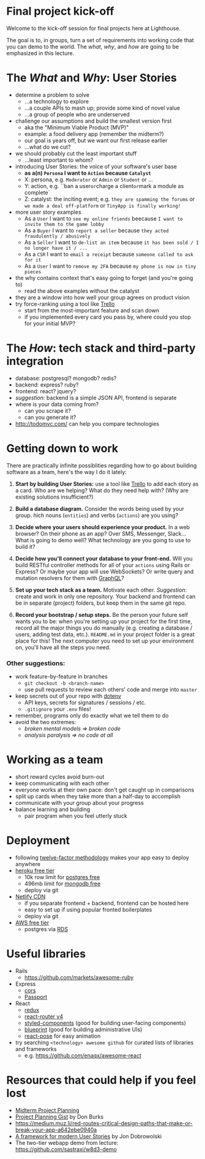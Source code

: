 # Final project kick-off
Welcome to the kick-off session for final projects here at Lighthouse.

The goal is to, in groups, turn a set of requirements into working code that you can demo to the world. The *what*, *why*, and *how* are going to be emphasized in this lecture.

# The *What* and *Why*: User Stories
* determine a problem to solve
  * ...a technology to explore
  * ...a couple APIs to mash up; provide some kind of novel value
  * ...a group of people who are underserved
* challenge our assumptions and build the smallest version first
  * aka the "Minimum Viable Product (MVP)"
  * example: a food delivery app (remember the midterm?)
  * our goal is years off, but we want our first release earlier
  * ...what do we cut?
* we should probably cut the least important stuff
  * ...least important to whom?
* introducing User Stories: the voice of your software's user base
  * **as a(n) `Persona` I want to `Action` because `Catalyst`**
  * X: persona, e.g. `Moderator` or `Admin` or `Student` or ...
  * Y: action, e.g. ``ban a user` or `charge a client` or `mark a module as complete`
  * Z: catalyst: the inciting event; e.g. `they are spamming the forums` or `we made a deal off-platform` or `TinyApp is finally working!`
* more user story examples
  * As a `User` I want to `see my online friends` beecause `I want to invite them to the game lobby`
  * As a `Buyer` I want to `report a seller` because `they acted fraudulently / abusively`
  * As a `Seller` I want to `de-list an item` because `it has been sold / I no longer have it / ...`
  * As a `CSR` I want to `email a receipt` because `someone called to ask for it`
  * As a `User` I want to `remove my 2FA` because `my phone is now in tiny pieces`
* the why contains context that's easy going to forget (and you're going to)
  * read the above examples without the catalyst
* they are a window into how well your group agrees on product vision
* try force-ranking using a tool like [Trello](https://trello.com)
  * start from the most-important feature and scan down
  * if you implemented every card you pass by, where could you stop for your initial MVP?

# The *How*: tech stack and third-party integration
* database: postgresql? mongodb? redis?
* backend: express? ruby?
* frontend: react? jquery?
* *suggestion:* backend is a simple JSON API, frontend is separate
* where is your data coming from?
  * can you scrape it?
  * can you generate it?
* http://todomvc.com/ can help you compare technologies

# Getting down to work
There are practically infinite possiblities regarding how to go about building software as a team, here's the way I do it lately:

1. **Start by building User Stories:**
   use a tool like [Trello](https://trello.org) to add each story as a card.
   Who are we helping?
   What do they need help with?
   (Why are existing solutions insufficient?)

2. **Build a database diagram.**
   Consider the words being used by your group.
   hich nouns (`entities`) and verbs (`actions`) are you using?

3. **Decide where your users should experience your product.**
   In a web browser?
   On their phone as an app?
   Over SMS, Messenger, Slack...
   What is going to demo well?
   What technology are you going to use to build it?

4. **Decide how you'll connect your database to your front-end.**
   Will you build RESTful controller methods for all of your `actions` using Rails or Express?
   Or maybe your app will use WebSockets?
   Or write query and mutation resolvers for them with [GraphQL](https://graphql.org/)?

5. **Set up your tech stack as a team.**
   Motivate each other.
   *Suggestion*: create and work in only one repository.
   Your backend and frontend can be in separate (project) folders,
   but keep them in the same git repo.
   
6. **Record your bootstrap / setup steps.**
   Be the person your future self wants you to be:
   when you're setting up your project for the first time,
   record all the major things you do manually
   (e.g. creating a database / users, adding test data, etc.).
   `README.md` in your project folder is a great place for this!
   The next computer you need to set up your environment on,
   you'll have all the steps you need.

### Other suggestions:
* work feature-by-feature in branches
  * `git checkout -b <branch-name>`
  * use pull requests to review each others' code and merge into `master`
* keep secrets out of your repo with [dotenv](https://www.npmjs.com/package/dotenv) 
  * API keys, secrets for signatures / sessions / etc.
  * `.gitignore` your `.env` files!
* remember, programs only do exactly what we tell them to do
* avoid the two extremes:
  * *broken mental models => broken code*
  * *analysis paralysis => no code at all*

# Working as a team
* short reward cycles avoid burn-out
* keep communicating with each other
* everyone works at their own pace: don't get caught up in comparisons
* split up cards when they take more than a half-day to accomplish
* communicate with your group about your progress
* balance learning and building
  * pair program when you feel utterly stuck

# Deployment
* following [twelve-factor methodology](https://12factor.net/) makes your app easy to deploy anywhere
* [heroku free tier](https://www.heroku.com/pricing)
  * 10k row limit for [postgres free](https://elements.heroku.com/addons/heroku-postgresql)
  * 496mb limit for [mongodb free](https://elements.heroku.com/addons/mongolab)
  * deploy via git
* [Netlify CDN](https://www.netlify.com/pricing/)
  * if you separate frontend + backend, frontend can be hosted here
  * easy to set up if using popular fronted boilerplates
  * deploy via git
* [AWS free tier](https://aws.amazon.com/free/free-tier/)
  * postgres via [RDS](https://aws.amazon.com/rds/free/)

# Useful libraries
* Rails
  * https://github.com/markets/awesome-ruby
* Express
  * [cors](https://www.npmjs.com/package/cors)
  * [Passport](http://www.passportjs.org/)
* React
  * [redux](https://redux.js.org/)
  * [react-router v4](https://reacttraining.com/react-router/core/guides/philosophy)
  * [styled-components](https://www.styled-components.com/) (good for building user-facing components)
  * [blueprint](https://blueprintjs.com/) (good for building administrative UIs)
  * [react-pose](https://popmotion.io/pose/) for easy animation
* try searching `<technology> awesome github` for curated lists of libraries and frameworks
  * e.g. https://github.com/enaqx/awesome-react   

# Resources that could help if you feel lost
* [Midterm Project Planning](https://web.compass.lighthouselabs.ca/projects/w4-midterm-proj?day_number=w04d3)
* [Project Planning Gist](https://gist.github.com/donburks/cea96314bec69ecb5a55) by Don Burks
* https://medium.muz.li/red-routes-critical-design-paths-that-make-or-break-your-app-a642ebe0940a
* [A framework for modern User Stories](https://medium.com/@jonatisokon/a-framework-for-user-stories-bc3dc323eca9) by Jon Dobrowolski
* The two-tier webapp demo from lecture: https://github.com/sastraxi/w8d3-demo
